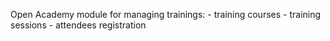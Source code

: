 Open Academy module for managing trainings:
	- training courses
	- training sessions
	- attendees registration

